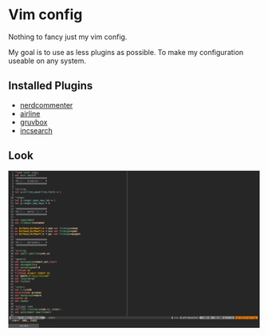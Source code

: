 # Vim config

Nothing to fancy just my vim config.

My goal is to use as less plugins as possible. To make my configuration useable
on any system.

## Installed Plugins

- [nerdcommenter](https://github.com/scrooloose/nerdcommenter)
- [airline](https://github.com/vim-airline/vim-airline)
- [gruvbox](https://github.com/morhetz/gruvbox)
- [incsearch](https://github.com/haya14busa/incsearch.vim)

## Look

![Vim](screenshot.png)
